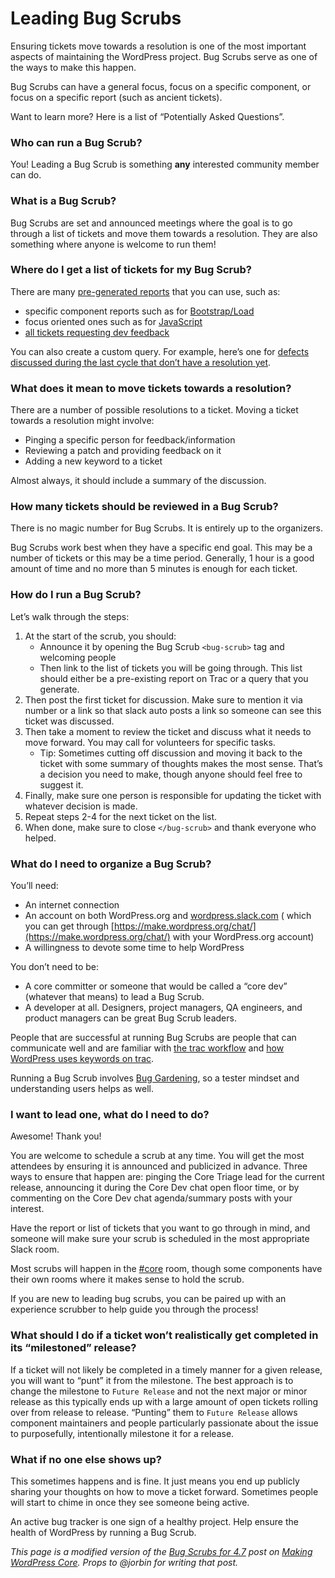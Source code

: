# Leading Bug Scrubs

Ensuring tickets move towards a resolution is one of the most important aspects of maintaining the WordPress project. Bug Scrubs serve as one of the ways to make this happen.

Bug Scrubs can have a general focus, focus on a specific component, or focus on a specific report (such as ancient tickets).

Want to learn more? Here is a list of “Potentially Asked Questions”.

### Who can run a Bug Scrub?

You! Leading a Bug Scrub is something **any** interested community member can do.

### What is a Bug Scrub?

Bug Scrubs are set and announced meetings where the goal is to go through a list of tickets and move them towards a resolution. They are also something where anyone is welcome to run them!

### Where do I get a list of tickets for my Bug Scrub?

There are many [pre-generated reports](https://make.wordpress.org/core/reports/) that you can use, such as:

*   specific component reports such as for [Bootstrap/Load](https://core.trac.wordpress.org/component/Bootstrap/Load)
*   focus oriented ones such as for [JavaScript](https://core.trac.wordpress.org/focus/javascript)
*   [all tickets requesting dev feedback](https://core.trac.wordpress.org/tickets/dev-feedback)

You can also create a custom query. For example, here’s one for [defects discussed during the last cycle that don’t have a resolution yet](https://core.trac.wordpress.org/query?status=accepted&status=assigned&status=new&status=reopened&status=reviewing&changetime=04%2F12%2F16..08%2F16%2F16&type=defect+\(bug\)&col=id&col=summary&col=status&col=owner&col=type&col=priority&col=milestone&order=priority).

### What does it mean to move tickets towards a resolution?

There are a number of possible resolutions to a ticket. Moving a ticket towards a resolution might involve:

*   Pinging a specific person for feedback/information
*   Reviewing a patch and providing feedback on it
*   Adding a new keyword to a ticket

Almost always, it should include a summary of the discussion.

### How many tickets should be reviewed in a Bug Scrub?

There is no magic number for Bug Scrubs. It is entirely up to the organizers.

Bug Scrubs work best when they have a specific end goal. This may be a number of tickets or this may be a time period. Generally, 1 hour is a good amount of time and no more than 5 minutes is enough for each ticket.

### How do I run a Bug Scrub?

Let’s walk through the steps:

1.  At the start of the scrub, you should:
    *   Announce it by opening the Bug Scrub `<bug-scrub>` tag and welcoming people
    *   Then link to the list of tickets you will be going through. This list should either be a pre-existing report on Trac or a query that you generate.
2.  Then post the first ticket for discussion. Make sure to mention it via number or a link so that slack auto posts a link so someone can see this ticket was discussed.
3.  Then take a moment to review the ticket and discuss what it needs to move forward. You may call for volunteers for specific tasks.
    *   Tip: Sometimes cutting off discussion and moving it back to the ticket with some summary of thoughts makes the most sense. That’s a decision you need to make, though anyone should feel free to suggest it.
4.  Finally, make sure one person is responsible for updating the ticket with whatever decision is made.
5.  Repeat steps 2-4 for the next ticket on the list.
6.  When done, make sure to close `</bug-scrub>` and thank everyone who helped.

### What do I need to organize a Bug Scrub?

You’ll need:

*   An internet connection
*   An account on both WordPress.org and [wordpress.slack.com](https://wordpress.slack.com/) ( which you can get through [https://make.wordpress.org/chat/](https://make.wordpress.org/chat/) with your WordPress.org account)
*   A willingness to devote some time to help WordPress 

You don’t need to be:

*   A core committer or someone that would be called a “core dev” (whatever that means) to lead a Bug Scrub.
*   A developer at all. Designers, project managers, QA engineers, and product managers can be great Bug Scrub leaders.

People that are successful at running Bug Scrubs are people that can communicate well and are familiar with [the trac workflow](https://make.wordpress.org/core/handbook/contribute/trac/) and [how WordPress uses keywords on trac](https://make.wordpress.org/core/handbook/contribute/trac/keywords/).

Running a Bug Scrub involves [Bug Gardening](https://make.wordpress.org/core/handbook/testing/bug-gardening/), so a tester mindset and understanding users helps as well.

### I want to lead one, what do I need to do?

Awesome! Thank you!

You are welcome to schedule a scrub at any time. You will get the most attendees by ensuring it is announced and publicized in advance. Three ways to ensure that happen are: pinging the Core Triage lead for the current release, announcing it during the Core Dev chat open floor time, or by commenting on the Core Dev chat agenda/summary posts with your interest.

Have the report or list of tickets that you want to go through in mind, and someone will make sure your scrub is scheduled in the most appropriate Slack room.

Most scrubs will happen in the [#core](https://make.wordpress.org/core/tag/core/) room, though some components have their own rooms where it makes sense to hold the scrub.

If you are new to leading bug scrubs, you can be paired up with an experience scrubber to help guide you through the process!

### What should I do if a ticket won’t realistically get completed in its “milestoned” release?

If a ticket will not likely be completed in a timely manner for a given release, you will want to “punt” it from the milestone. The best approach is to change the milestone to `Future Release` and not the next major or minor release as this typically ends up with a large amount of open tickets rolling over from release to release. “Punting” them to `Future Release` allows component maintainers and people particularly passionate about the issue to purposefully, intentionally milestone it for a release.

### What if no one else shows up?

This sometimes happens and is fine. It just means you end up publicly sharing your thoughts on how to move a ticket forward. Sometimes people will start to chime in once they see someone being active.

An active bug tracker is one sign of a healthy project. Help ensure the health of WordPress by running a Bug Scrub.

*This page is a modified version of the [Bug Scrubs for 4.7](https://make.wordpress.org/core/2016/08/25/bug-scrubs-for-4-7/) post on [Making WordPress Core](https://make.wordpress.org/core/). Props to @jorbin for writing that post.*